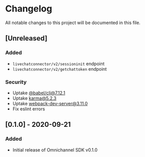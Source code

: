 # Changelog
All notable changes to this project will be documented in this file.

## [Unreleased]
### Added
- `livechatconnector/v2/sessioninit` endpoint
- `livechatconnector/v2/getchattoken` endpoint

### Security
- Uptake [@babel/cli@7.12.1](https://www.npmjs.com/package/@babel/cli/v/7.12.1)
- Uptake [karma@5.2.3](https://www.npmjs.com/package/karma/v/5.2.3)
- Uptake [webpack-dev-server@3.11.0](https://www.npmjs.com/package/webpack-dev-server/v/3.11.0)
- Fix eslint errors


## [0.1.0] - 2020-09-21
### Added
- Initial release of Omnichannel SDK v0.1.0
